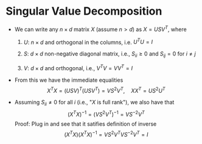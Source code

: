 # Singular Value Decomposition

- We can write any $n \times d$ matrix $X$ (assume $n > d$) as $X = USV^T$, where 

  1. $U$: $n \times d$ and orthogonal in the columns, i.e. $U^TU = I$

  2. $S$: $d \times d$ non-negative diagonal matrix, i.e., $S_{ii} \geq 0$ and $S_{ij} = 0$ for $i \neq j$

  3. $V$: $d \times d$ and orthogonal, i.e., $V^TV = VV^T = I$ 

- From this we have the immediate equalities
  $$
  X^TX = (USV)^T(USV^T) = VS^2V^T, \quad XX^T = US^2U^T
  $$

- Assuming $S_{ii} \neq 0$ for all $i$ (i.e., "$X$ is full rank"), we also have that
  $$
  (X^TX)^{-1} = (VS^2V^T)^{-1} = VS^{-2}V^T
  $$
  Proof: Plug in and see that it satifies definition of inverse
  $$
  (X^TX)(X^TX)^{-1} = VS^2V^TVS^{-2}V^T = I
  $$
  